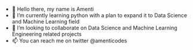 - 👋 Hello there, my name is Amenti
- 🌱 I’m currently learning python with a plan to expand it to Data Science and Machine Learning field
- 💞️ I’m looking to collaborate on Data Science and Machine Learning Engineering related projects
- 📫 You can reach me on twitter @amenticodes
